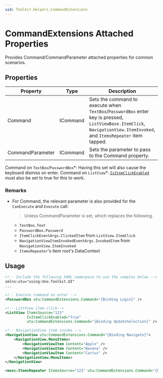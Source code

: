 ```yaml
---
uid: Toolkit.Helpers.CommandExtensions
---
```

# CommandExtensions Attached Properties
Provides Command/CommandParameter attached properties for common scenarios.

## Properties
Property|Type|Description
-|-|-
Command|ICommand|Sets the command to execute when `TextBox`/`PasswordBox` enter key is pressed, `ListViewBase.ItemClick`, `NavigationView.ItemInvoked`, and `ItemsRepeater` item tapped.
CommandParameter|ICommand|Sets the parameter to pass to the Command property.

Command on `TextBox`/`PasswordBox`\*: Having this set will also cause the keyboard dismiss on enter.
Command on `ListView`\*: [`IsItemClickEnabled`](https://docs.microsoft.com/en-us/uwp/api/windows.ui.xaml.controls.listviewbase.isitemclickenabled) must also be set to true for this to work.

### Remarks
- For Command, the relevant parameter is also provided for the `CanExecute` and `Execute` call:
  > Unless CommandParameter is set, which replaces the following.
  - `TextBox.Text`
  - `PasswordBox.Password`
  - `ItemClickEventArgs.ClickedItem` from `ListView.ItemClick`
  - `NavigationViewItemInvokedEventArgs.InvokedItem` from `NavigationView.ItemInvoked`
  - `ItemsRepeater`'s item root's DataContext

## Usage
```xml
<!-- Include the following XAML namespace to use the samples below -->
xmlns:utu="using:Uno.Toolkit.UI"
...

<!-- Execute command on enter -->
<PasswordBox utu:CommandExtensions.Command="{Binding Login}" />

<!-- ListView item click-->
<ListView ItemsSource="123"
		  IsItemClickEnabled="True"
		  utu:CommandExtensions.Command="{Binding UpdateSelection}" />

<!-- NavigationView item invoke -->
<NavigationView utu:CommandExtensions.Command="{Binding Navigate}">
	<NavigationView.MenuItems>
		<NavigationViewItem Content="Apple" />
		<NavigationViewItem Content="Banana" />
		<NavigationViewItem Content="Cactus" />
	</NavigationView.MenuItems>
</NavigationView>

<muxc:ItemsRepeater ItemsSource="123" utu:CommandExtensions.Command="{Binding UpdateSelection}" />
```

